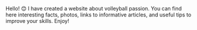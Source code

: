 
Hello! 😊 I have created a website about volleyball passion. You can find here interesting facts, photos, links to informative articles, and useful tips to improve your skills. Enjoy!
